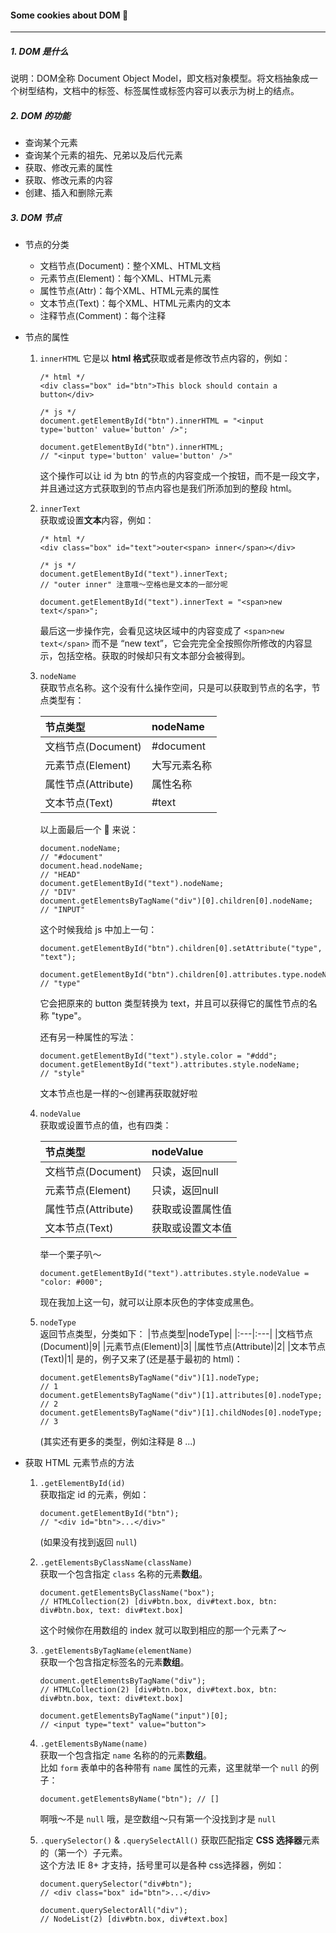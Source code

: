 #### Some cookies about DOM 🍪
***
##### 1. DOM 是什么
说明：DOM全称 Document Object Model，即文档对象模型。将文档抽象成一个树型结构，文档中的标签、标签属性或标签内容可以表示为树上的结点。

##### 2. DOM 的功能
- 查询某个元素
- 查询某个元素的祖先、兄弟以及后代元素
- 获取、修改元素的属性
- 获取、修改元素的内容
- 创建、插入和删除元素

##### 3. DOM 节点
- 节点的分类
  - 文档节点(Document)：整个XML、HTML文档
  - 元素节点(Element)：每个XML、HTML元素
  - 属性节点(Attr)：每个XML、HTML元素的属性
  - 文本节点(Text)：每个XML、HTML元素内的文本
  - 注释节点(Comment)：每个注释

- 节点的属性  
  1. `innerHTML`
  它是以 **html 格式**获取或者是修改节点内容的，例如：
      ```
      /* html */
      <div class="box" id="btn">This block should contain a button</div>

      /* js */
      document.getElementById("btn").innerHTML = "<input type='button' value='button' />";

      document.getElementById("btn").innerHTML;
      // "<input type='button' value='button' />"
      ```
      这个操作可以让 id 为 btn 的节点的内容变成一个按钮，而不是一段文字，并且通过这方式获取到的节点内容也是我们所添加到的整段 html。

  2. `innerText`  
  获取或设置**文本**内容，例如：
      ```
      /* html */
      <div class="box" id="text">outer<span> inner</span></div>

      /* js */
      document.getElementById("text").innerText;
      // "outer inner" 注意哦～空格也是文本的一部分呢

      document.getElementById("text").innerText = "<span>new text</span>";
      ```
      最后这一步操作完，会看见这块区域中的内容变成了 `<span>new text</span>` 而不是 “new text”，它会完完全全按照你所修改的内容显示，包括空格。获取的时候却只有文本部分会被得到。

  3. `nodeName`  
  获取节点名称。这个没有什么操作空间，只是可以获取到节点的名字，节点类型有：
  
      |节点类型|nodeName|
      |:---|:---|
      |文档节点(Document)|#document|
      |元素节点(Element)|大写元素名称|
      |属性节点(Attribute)|属性名称|
      |文本节点(Text)|#text|

      以上面最后一个 🌰 来说：
      ```
      document.nodeName;
      // "#document"
      document.head.nodeName;
      // "HEAD"
      document.getElementById("text").nodeName;
      // "DIV"
      document.getElementsByTagName("div")[0].children[0].nodeName;
      // "INPUT"
      ```
      这个时候我给 js 中加上一句：
      ```
      document.getElementById("btn").children[0].setAttribute("type", "text");

      document.getElementById("btn").children[0].attributes.type.nodeName;
      // "type"
      ```
      它会把原来的 button 类型转换为 text，并且可以获得它的属性节点的名称 "type"。

      还有另一种属性的写法：
      ```
      document.getElementById("text").style.color = "#ddd";
      document.getElementById("text").attributes.style.nodeName;
      // "style"
      ```
      文本节点也是一样的～创建再获取就好啦

    4. `nodeValue`  
    获取或设置节点的值，也有四类：

        |节点类型|nodeValue|
        |:---|:---|
        |文档节点(Document)|只读，返回null|
        |元素节点(Element)|只读，返回null|
        |属性节点(Attribute)|获取或设置属性值|
        |文本节点(Text)|获取或设置文本值|

        举一个栗子叭～
        ```
        document.getElementById("text").attributes.style.nodeValue = "color: #000";
        ```
        现在我加上这一句，就可以让原本灰色的字体变成黑色。

    5. `nodeType`  
    返回节点类型，分类如下：
        |节点类型|nodeType|
        |:---|:---|
        |文档节点(Document)|9|
        |元素节点(Element)|3|
        |属性节点(Attribute)|2|
        |文本节点(Text)|1|
        是的，例子又来了(还是基于最初的 html)：
        ```
        document.getElementsByTagName("div")[1].nodeType;
        // 1
        document.getElementsByTagName("div")[1].attributes[0].nodeType;
        // 2
        document.getElementsByTagName("div")[1].childNodes[0].nodeType;
        // 3
        ```
        (其实还有更多的类型，例如注释是 8 ...)

- 获取 HTML 元素节点的方法
  1. `.getElementById(id)`  
  获取指定 id 的元素，例如：
      ```
      document.getElementById("btn"); 
      // "<div id="btn">...</div>"
      ```
      (如果没有找到返回 `null`)  

  2. `.getElementsByClassName(className)`  
  获取一个包含指定 `class` 名称的元素**数组**。
      ```
      document.getElementsByClassName("box"); 
      // HTMLCollection(2) [div#btn.box, div#text.box, btn: div#btn.box, text: div#text.box]
      ```
      这个时候你在用数组的 index 就可以取到相应的那一个元素了～

  3. `.getElementsByTagName(elementName)`  
  获取一个包含指定标签名的元素**数组**。
      ```
      document.getElementsByTagName("div");
      // HTMLCollection(2) [div#btn.box, div#text.box, btn: div#btn.box, text: div#text.box]

      document.getElementsByTagName("input")[0];
      // <input type=​"text" value=​"button">​
      ```

  4. `.getElementsByName(name)`  
  获取一个包含指定 `name` 名称的的元素**数组**。  
  比如 `form` 表单中的各种带有 `name` 属性的元素，这里就举一个 `null` 的例子：
      ```
      document.getElementsByName("btn"); // []
      ```
      啊哦～不是 `null` 哦，是空数组～只有第一个没找到才是 `null` 

  5. `.querySelector()` & `.querySelectAll()`
  获取匹配指定 **CSS 选择器**元素的（第一个）子元素。  
  这个方法 IE 8+ 才支持，括号里可以是各种 css选择器，例如：
        ```
        document.querySelector("div#btn"); 
        // <div class=​"box" id=​"btn">...</div>​

        document.querySelectorAll("div");
        // NodeList(2) [div#btn.box, div#text.box]
        ```